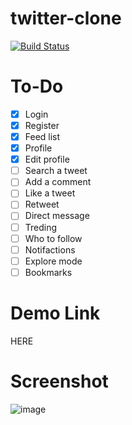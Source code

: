 # twitter-clone
[![Build Status](https://travis-ci.org/superbahbi/twitter-clone.svg?branch=master)](https://travis-ci.org/superbahbi/twitter-clone)
# To-Do
- [x] Login
- [x] Register
- [x] Feed list
- [x] Profile
- [x] Edit profile
- [ ] Search a tweet
- [ ] Add a comment
- [ ] Like a tweet
- [ ] Retweet
- [ ] Direct message
- [ ] Treding
- [ ] Who to follow
- [ ] Notifactions
- [ ] Explore mode
- [ ] Bookmarks
# Demo Link
HERE
# Screenshot
![image](https://i.gyazo.com/e17df3e5121547167b6b8d6a7f6ab243.png)
